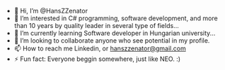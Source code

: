 - 👋 Hi, I’m @HansZZenator
- 👀 I’m interested in C# programming, software development, and more than 10 years by quality leader in several type of fields...
- 🌱 I’m currently learning Software developer in Hungarian university...
- 💞️ I’m looking to collaborate anyone who see potential in my profile.
- 📫 How to reach me Linkedin, or hanszzenator@gmail.com
- ⚡ Fun fact: Everyone beggin somewhere, just like NEO. :)

<!---
HansZZenator/HansZZenator is a ✨ special ✨ repository because its `README.md` (this file) appears on your GitHub profile.
You can click the Preview link to take a look at your changes.
--->
